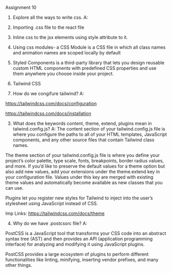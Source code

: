 Assignment 10

1. Explore all the ways to write css.
   A:

1. Importing .css file to the react file
1. Inline css to the jsx elements using style attribute to it.
1. Using css modules- a CSS Module is a CSS file in which all class names and animation names are scoped locally by default
1. Styled Components is a third-party library that lets you design reusable custom HTML components with predefined CSS properties and use them anywhere you choose inside your project.
1. Tailwind CSS

1. How do we congifure tailwind?
   A:

https://tailwindcss.com/docs/configuration

https://tailwindcss.com/docs/installation

3. What does the keywords content, theme, extend, plugins mean in talwind.config.js?
   A:
   The content section of your tailwind.config.js file is where you configure the paths to all of your HTML templates, JavaScript components, and any other source files that contain Tailwind class names.

The theme section of your tailwind.config.js file is where you define your project’s color palette, type scale, fonts, breakpoints, border radius values, and more.
If you’d like to preserve the default values for a theme option but also add new values, add your extensions under the theme.extend key in your configuration file. Values under this key are merged with existing theme values and automatically become available as new classes that you can use.

Plugins let you register new styles for Tailwind to inject into the user’s stylesheet using JavaScript instead of CSS.

Imp Links: https://tailwindcss.com/docs/theme

4. Why do we have .postcssrc file?
   A:

PostCSS is a JavaScript tool that transforms your CSS code into an abstract syntax tree (AST) and then provides an API (application programming interface) for analyzing and modifying it using JavaScript plugins.

PostCSS provides a large ecosystem of plugins to perform different functionalities like linting, minifying, inserting vendor prefixes, and many other things.
